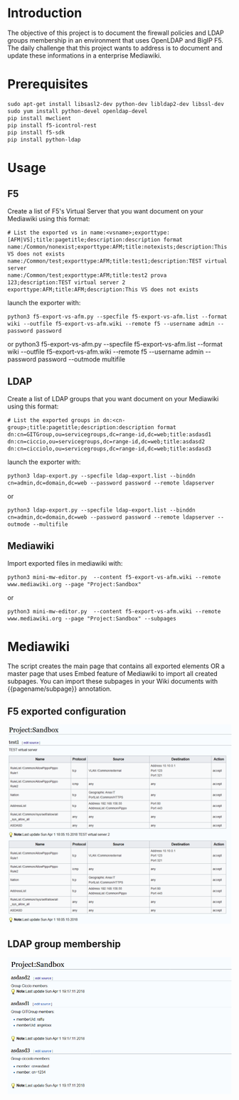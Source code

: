 # Introduction

The objective of this project is to document the firewall policies and LDAP groups membership in an environment that uses OpenLDAP and BigIP F5. The daily challenge that this project wants to address is to document and update these informations in a enterprise Mediawiki.

# Prerequisites

    sudo apt-get install libsasl2-dev python-dev libldap2-dev libssl-dev
    sudo yum install python-devel openldap-devel
    pip install mwclient
    pip install f5-icontrol-rest
    pip install f5-sdk
    pip install python-ldap

# Usage

## F5
Create a list of F5's Virtual Server that you want document on your Mediawiki using this format:

    # List the exported vs in name:<vsname>;exporttype:[AFM|VS];title:pagetitle;description:description format
    name:/Common/nonexist;exporttype:AFM;title:notexists;description:This VS does not exists
    name:/Common/test;exporttype:AFM;title:test1;description:TEST virtual server
    name:/Common/test;exporttype:AFM;title:test2 prova 123;description:TEST virtual server 2
    exporttype:AFM;title:AFM;description:This VS does not exists

launch the exporter with:

    python3 f5-export-vs-afm.py --specfile f5-export-vs-afm.list --format wiki --outfile f5-export-vs-afm.wiki --remote f5 --username admin --password password

or
    python3 f5-export-vs-afm.py --specfile f5-export-vs-afm.list --format wiki --outfile f5-export-vs-afm.wiki --remote f5 --username admin --password password --outmode multifile

## LDAP

Create a list of LDAP groups that you want document on your Mediawiki using this format:
    
    # List the exported groups in dn:<cn-group>;title:pagetitle;description:description format
    dn:cn=GITGroup,ou=servicegroups,dc=range-id,dc=web;title:asdasd1
    dn:cn=ciccio,ou=servicegroups,dc=range-id,dc=web;title:asdasd2
    dn:cn=cicciolo,ou=servicegroups,dc=range-id,dc=web;title:asdasd3

launch the exporter with:

    python3 ldap-export.py --specfile ldap-export.list --binddn cn=admin,dc=domain,dc=web --password password --remote ldapserver

or

    python3 ldap-export.py --specfile ldap-export.list --binddn cn=admin,dc=domain,dc=web --password password --remote ldapserver --outmode --multifile
## Mediawiki
Import exported files in mediawiki with:

    python3 mini-mw-editor.py  --content f5-export-vs-afm.wiki --remote www.mediawiki.org --page "Project:Sandbox"

or 

    python3 mini-mw-editor.py  --content f5-export-vs-afm.wiki --remote www.mediawiki.org --page "Project:Sandbox" --subpages

# Mediawiki
The script creates the main page that contains all exported elements OR a master page that uses Embed feature of Mediawiki to import all created subpages. You can import these subpages in your Wiki documents with {{pagename/subpage}} annotation.

## F5 exported configuration
![F5](f5.png)

## LDAP group membership
![ldap](ldap.png)